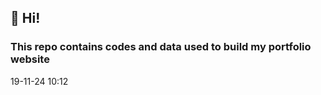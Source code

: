 ## 👋 Hi!
### This repo contains codes and data used to build my portfolio website

19-11-24 10:12







